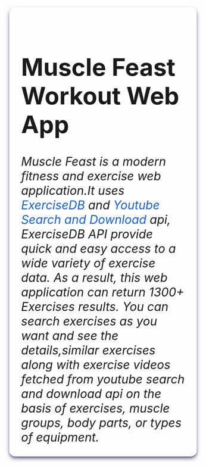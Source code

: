 
<div  style="padding: 2rem;
        border-radius:1rem;
     box-shadow: rgba(50, 50, 93, 0.8) 0px 6px 12px -2px, rgba(50, 50, 93, 0.8) 0px 3px 7px -3px;
     margin-bottom:2rem;
     font-size:2rem">
<h1>Muscle Feast Workout Web App</h1>  
   <i>Muscle Feast is a modern fitness and exercise web application.It uses  <span style="color:#1460e5">ExerciseDB</span> and  <span style="color:#1460e5" > Youtube Search and Download</span> api, ExerciseDB API provide quick and easy access to a wide variety of exercise data. As a result, this web application can return 1300+  Exercises results. You can search exercises as you want and see the details,similar exercises along with exercise videos fetched from youtube search and download api on the basis of exercises, muscle groups, body parts, or types of equipment. </i>
</div>





